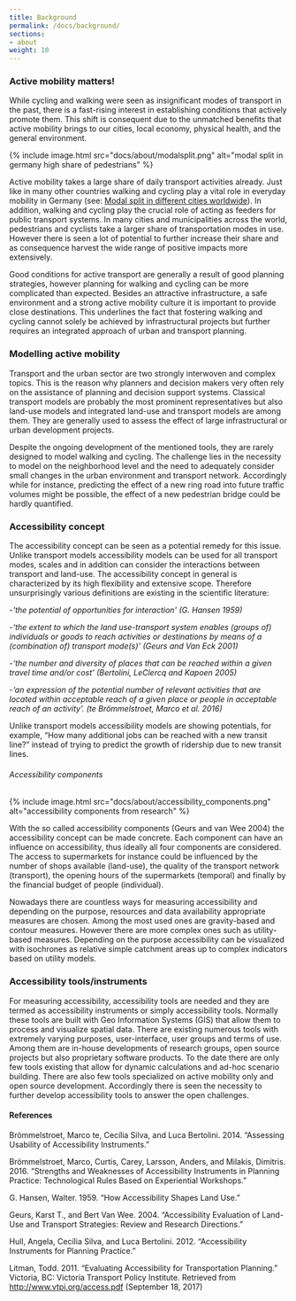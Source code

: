 ```yaml
---
title: Background
permalink: /docs/background/
sections:
- about
weight: 10
---
```


### Active mobility matters!

While cycling and walking were seen as insignificant modes of transport in the past, there is a fast-rising interest in establishing conditions that actively promote them. This shift is consequent due to the unmatched benefits that active mobility brings to our cities, local economy, physical health, and the general environment.

{% include image.html src="docs/about/modalsplit.png" alt="modal split in germany high share of pedestrians" %}

Active mobility takes a large share of daily transport activities already. Just like in many other countries walking and cycling play a vital role in everyday mobility in Germany (see: [Modal split in different cities worldwide](https://en.wikipedia.org/wiki/Modal_share)).
In addition, walking and cycling play the crucial role of acting as feeders for public transport systems. In many cities and municipalities across the world, pedestrians and cyclists take a larger share of transportation modes in use. However there is seen a lot of potential to further increase their share and as consequence harvest the wide range of positive impacts more extensively. 

Good conditions for active transport are generally a result of good planning strategies,
however planning for walking and cycling can be more complicated than expected. Besides an attractive infrastructure, a safe environment and a strong active mobility culture it is important to provide close destinations. This underlines the fact that fostering walking and cycling cannot solely be achieved by infrastructural projects but further requires an integrated approach of urban and transport planning.

### Modelling active mobility

Transport and the urban sector are two strongly interwoven and complex topics. This is the reason why planners and decision makers very often rely on the assistance of planning and decision support systems. Classical transport models are probably the most prominent representatives but also land-use models and integrated land-use and transport models are among them. They are generally used to assess the effect of large infrastructural or urban development projects.

Despite the ongoing development of the mentioned tools, they are rarely designed to model walking and cycling. The challenge lies in the necessity to model on the neighborhood level and the need to adequately consider small changes in the urban environment and transport network. Accordingly while for instance, predicting the effect of a new ring road into future traffic volumes might be possible, the effect of a new pedestrian bridge could be hardly quantified.

### Accessibility concept

The accessibility concept can be seen as a potential remedy for this issue. Unlike transport models accessibility models can be used for all transport modes, scales and in addition can consider the interactions between transport and land-use. The accessibility concept in general is characterized by its high flexibility and extensive scope. Therefore unsurprisingly various definitions are existing in the scientific literature:

-*'the potential of opportunities for interaction' (G. Hansen 1959)*

-*‘the extent to which the land use-transport system enables (groups of) individuals or goods to reach activities or destinations by means of a (combination of) transport mode(s)’ (Geurs and Van Eck 2001)*

-*‘the number and diversity of places that can be reached within a given travel time and/or cost’ (Bertolini, LeClercq and Kapoen 2005)*

-*‘an expression of the potential number of relevant activities that are located within
acceptable reach of a given place or people in acceptable reach of an activity’. (te
Brömmelstroet, Marco et al. 2016)*

Unlike transport models accessibility models are showing potentials, for example, “How many additional jobs can be reached with a new transit line?” instead of trying to predict the growth of ridership due to new transit lines.

###### Accessibility components
{% include image.html src="docs/about/accessibility_components.png" alt="accessibility components from research" %}


With the so called accessibility components (Geurs and van Wee 2004) the accessibility concept can be made concrete. Each component can have an influence on accessibility, thus ideally all four components are considered. The access to supermarkets for instance could be influenced by the number of shops available (land-use), the quality of the transport network (transport), the opening hours of the supermarkets (temporal) and finally by the financial budget of people (individual).

Nowadays there are countless ways for measuring accessibility and depending on the purpose, resources and data availability appropriate measures are chosen. Among the most used ones are gravity-based and contour measures. However there are more complex ones such as utility-based measures. Depending on the purpose accessibility can be visualized with isochrones as relative simple catchment areas up to complex indicators based on utility models.

### Accessibility tools/instruments

For measuring accessibility, accessibility tools are needed and they are termed as accessibility instruments or simply accessibility tools. Normally these tools are built with Geo Information Systems (GIS) that allow them to process and visualize spatial data. There are existing numerous tools with extremely varying purposes, user-interface, user groups and terms of use. Among them are in-house developments of research groups, open source projects but also proprietary software products. To the date there are only few tools existing that allow for dynamic calculations and ad-hoc scenario building. There are also few tools specialized on active mobility only and open source development. Accordingly there is seen the necessity to further develop accessibility tools to answer the open challenges.

#### References

Brömmelstroet, Marco te, Cecília Silva, and Luca Bertolini. 2014. “Assessing Usability of
Accessibility Instruments.”

Brömmelstroet, Marco, Curtis, Carey, Larsson, Anders, and Milakis, Dimitris. 2016. “Strengths and
Weaknesses of Accessibility Instruments in Planning Practice: Technological Rules Based on
Experiential Workshops.”

G. Hansen, Walter. 1959. “How Accessibility Shapes Land Use.”

Geurs, Karst T., and Bert Van Wee. 2004. “Accessibility Evaluation of Land-Use and Transport
Strategies: Review and Research Directions.”

Hull, Angela, Cecília Silva, and Luca Bertolini. 2012. “Accessibility Instruments for Planning
Practice.”

Litman, Todd. 2011. “Evaluating Accessibility for Transportation Planning.” Victoria, BC: Victoria
Transport Policy Institute. Retrieved from
http://www.vtpi.org/access.pdf (September 18, 2017)